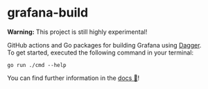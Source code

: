 # grafana-build

**Warning:** This project is still highly experimental!

GitHub actions and Go packages for building Grafana using [Dagger](https://dagger.io).  
To get started, executed the following command in your terminal:

```shell
go run ./cmd --help
```

You can find further information in the [docs 📖](https://github.com/grafana/grafana-build/tree/main/docs)!
